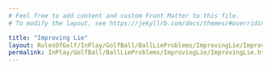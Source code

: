 ```yaml
---
# Feel free to add content and custom Front Matter to this file.
# To modify the layout, see https://jekyllrb.com/docs/themes/#overriding-theme-defaults

title: "Improving Lie"
layout: RulesOfGolf/InPlay/GolfBall/BallLieProblems/ImprovingLie/ImprovingLie
permalink: InPlay/GolfBall/BallLieProblems/ImprovingLie/ImprovingLie.html
---
```

